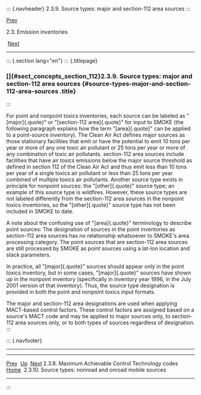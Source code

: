 ::: {.navheader}
2.3.9. Source types: major and section-112 area sources
:::

[Prev](ch02s03s08.html) 

2.3. Emission inventories

 [Next](ch02s03s10.html)

------------------------------------------------------------------------

::: {.section lang="en"}
::: {.titlepage}
<div>

<div>

### []{#sect_concepts_section_112}2.3.9. Source types: major and section-112 area sources {#source-types-major-and-section-112-area-sources .title}

</div>

</div>
:::

For point and nonpoint toxics inventories, each source can be labeled as
"[major]{.quote}" or "[section-112 area]{.quote}" for input to SMOKE
(the following paragraph explains how the term "[area]{.quote}" can be
applied to a point-source inventory). The Clean Air Act defines major
sources as those stationary facilities that emit or have the potential
to emit 10 tons per year or more of any one toxic air pollutant or 25
tons per year or more of any combination of toxic air pollutants.
section-112 area sources include facilities that have air toxics
emissions below the major source threshold as defined in section 112 of
the Clean Air Act and thus emit less than 10 tons per year of a single
toxics air pollutant or less than 25 tons per year combined of multiple
toxics air pollutants. Another source type exists in principle for
nonpoint sources: the "[other]{.quote}" source type; an example of this
source type is wildfires. However, these source types are not labeled
differently from the section-112 area sources in the nonpoint toxics
inventories, so the "[other]{.quote}" source type has not been included
in SMOKE to date.

A note about the confusing use of "[area]{.quote}" terminology to
describe point sources: The designation of sources in the point
inventories as section-112 area sources has no relationship whatsoever
to SMOKE's area processing category. The point sources that are
section-112 area sources are still processed by SMOKE as point sources
using a lat-lon location and stack parameters.

In practice, all "[major]{.quote}" sources should appear only in the
point toxics inventory, but in some cases, "[major]{.quote}" sources
have shown up in the nonpoint inventory (specifically in inventory year
1996, in the July 2001 version of that inventory). Thus, the source type
designation is provided in both the point and nonpoint toxics input
formats.

The major and section-112 area designations are used when applying
MACT-based control factors. These control factors are assigned based on
a source's MACT code and may be applied to major sources only, to
section-112 area sources only, or to both types of sources regardless of
designation.
:::

::: {.navfooter}

------------------------------------------------------------------------

  ----------------------------------------------------- -------------------- ----------------------------------------------------------
  [Prev](ch02s03s08.html)                                [Up](ch02s03.html)                                     [Next](ch02s03s10.html)
  2.3.8. Maximum Achievable Control Technology codes     [Home](index.html)     2.3.10. Source types: nonroad and onroad mobile sources
  ----------------------------------------------------- -------------------- ----------------------------------------------------------
:::
